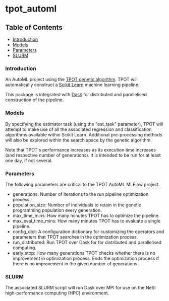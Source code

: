 # tpot_automl

## Table of Contents  

* [Introduction](#introduction)<a name="introduction"/>
* [Models](#models)<a name="models"/>
* [Parameters](#parameters)<a name="parameters"/>
* [SLURM](#slurm)<a name="slurm"/>

### Introduction

An AutoML project using the [TPOT genetic algorithm](http://epistasislab.github.io/tpot/). TPOT will automatically construct a [Scikit Learn](https://scikit-learn.org/) machine learning pipeline. 

This package is integrated with [Dask](https://dask.org/) for distributed and parallelised construction of the pipeline.

### Models

By specifying the estimator task (using the "est_task" parameter), TPOT will attempt to make use of all the associated regression and classification algorithms available within Scikit Learn. Additional pre-processing methods will also be explored within the search space by the genetic algorithm.

Note that TPOT's performance increases as its execution time increases (and respective number of generations). It is intended to be run for at least one day, if not several.

### Parameters

The following parameters are critical to the TPOT AutoML MLFlow project.

* generations: Number of iterations to the run pipeline optimization process.   
* population_size: Number of individuals to retain in the genetic programming population every generation.
* max_time_mins: How many minutes TPOT has to optimize the pipeline. 
* max_eval_time_mins: How many minutes TPOT has to evaluate a single pipeline. 
* config_dict: A configuration dictionary for customizing the operators and parameters that TPOT searches in the optimization process. 
* run_distributed: Run TPOT over Dask for for distributed and parallelised computing.
* early_stop: How many generations TPOT checks whether there is no improvement in optimization process. Ends the optimization process if there is no improvement in the given number of generations. 

### SLURM

The associated SLURM script will run Dask over MPI for use on the NeSI high-performance computing (HPC) environment.
